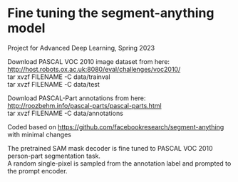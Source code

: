 # Fine tuning the segment-anything model
Project for Advanced Deep Learning, Spring 2023

Download PASCAL VOC 2010 image dataset from here: http://host.robots.ox.ac.uk:8080/eval/challenges/voc2010/  
tar xvzf FILENAME -C data/trainval  
tar xvzf FILENAME -C data/test  


Download PASCAL-Part annotations from here: http://roozbehm.info/pascal-parts/pascal-parts.html  
tar xvzf FILENAME -C data/annotations  


Coded based on https://github.com/facebookresearch/segment-anything with minimal changes

The pretrained SAM mask decoder is fine tuned to PASCAL VOC 2010 person-part segmentation task.  
A random single-pixel is sampled from the annotation label and prompted to the prompt encoder.

